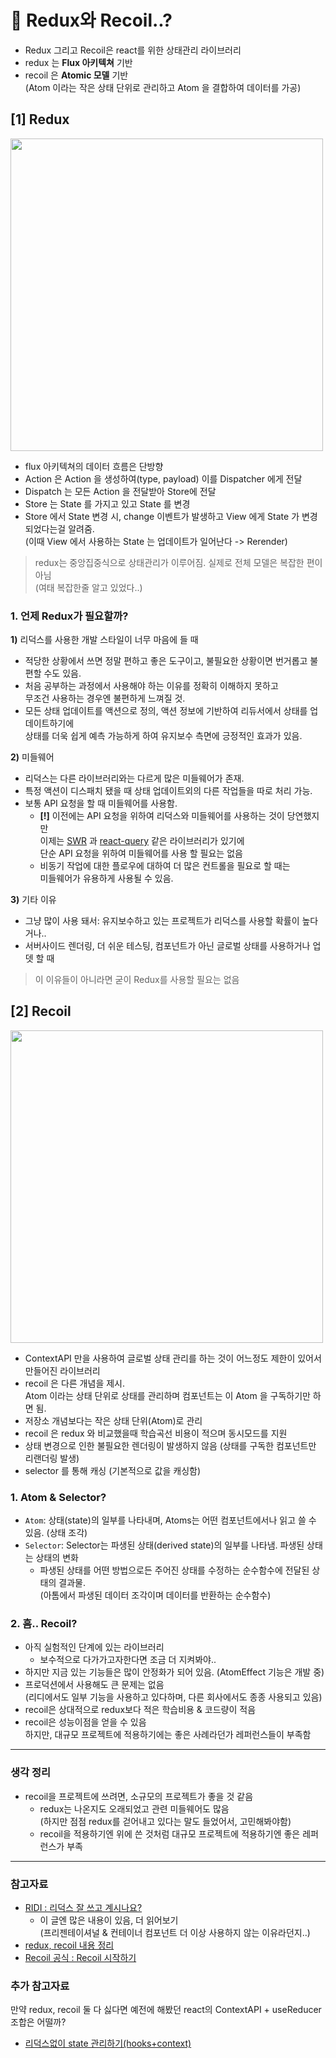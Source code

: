# 🤔 Redux와 Recoil..?

-   Redux 그리고 Recoil은 react를 위한 상태관리 라이브러리
-   redux 는 **Flux 아키텍쳐** 기반
-   recoil 은 **Atomic 모델** 기반  
    (Atom 이라는 작은 상태 단위로 관리하고 Atom 을 결합하여 데이터를 가공)

## **[1]** Redux

<img src="https://user-images.githubusercontent.com/33610315/124876878-74903c00-e005-11eb-9562-ef1a89a777c7.png" width=500 />

-   flux 아키텍쳐의 데이터 흐름은 단방향
-   Action 은 Action 을 생성하여(type, payload) 이를 Dispatcher 에게 전달
-   Dispatch 는 모든 Action 을 전달받아 Store에 전달
-   Store 는 State 를 가지고 있고 State 를 변경
-   Store 에서 State 변경 시, change 이벤트가 발생하고 View 에게 State 가 변경되었다는걸 알려줌.  
     (이때 View 에서 사용하는 State 는 업데이트가 일어난다 -> Rerender)

> redux는 중앙집중식으로 상태관리가 이루어짐. 실제로 전체 모델은 복잡한 편이 아님  
>  (여태 복잡한줄 알고 있었다..)

### **1.** 언제 Redux가 필요할까?

**1)** 리덕스를 사용한 개발 스타일이 너무 마음에 들 때

-   적당한 상황에서 쓰면 정말 편하고 좋은 도구이고, 불필요한 상황이면 번거롭고 불편할 수도 있음.
-   처음 공부하는 과정에서 사용해야 하는 이유를 정확히 이해하지 못하고  
     무조건 사용하는 경우엔 불편하게 느껴질 것.
-   모든 상태 업데이트를 액션으로 정의, 액션 정보에 기반하여 리듀서에서 상태를 업데이트하기에  
     상태를 더욱 쉽게 예측 가능하게 하여 유지보수 측면에 긍정적인 효과가 있음.

**2)** 미들웨어

-   리덕스는 다른 라이브러리와는 다르게 많은 미들웨어가 존재.
-   특정 액션이 디스패치 됐을 때 상태 업데이트외의 다른 작업들을 따로 처리 가능.
-   보통 API 요청을 할 때 미들웨어를 사용함.
    -   **[!]** 이전에는 API 요청을 위하여 리덕스와 미들웨어를 사용하는 것이 당연했지만  
         이제는 [SWR](https://swr.vercel.app/) 과 [react-query](https://swr.vercel.app/) 같은 라이브러리가 있기에  
         단순 API 요청을 위하여 미들웨어를 사용 할 필요는 없음
    -   비동기 작업에 대한 플로우에 대하여 더 많은 컨트롤을 필요로 할 때는  
        미들웨어가 유용하게 사용될 수 있음.

**3)** 기타 이유

-   그냥 많이 사용 돼서: 유지보수하고 있는 프로젝트가 리덕스를 사용할 확률이 높다거나..
-   서버사이드 렌더링, 더 쉬운 테스팅, 컴포넌트가 아닌 글로벌 상태를 사용하거나 업뎃 할 때

> 이 이유들이 아니라면 굳이 Redux를 사용할 필요는 없음

## **[2]** Recoil

<img src="https://user-images.githubusercontent.com/33610315/124880731-8d9aec00-e009-11eb-9e4a-56986bfbc6dd.png" width=500 />

-   ContextAPI 만을 사용하여 글로벌 상태 관리를 하는 것이 어느정도 제한이 있어서 만들어진 라이브러리
-   recoil 은 다른 개념을 제시.  
    Atom 이라는 상태 단위로 상태를 관리하며 컴포넌트는 이 Atom 을 구독하기만 하면 됨.
-   저장소 개념보다는 작은 상태 단위(Atom)로 관리
-   recoil 은 redux 와 비교했을때 학습곡선 비용이 적으며 동시모드를 지원
-   상태 변경으로 인한 불필요한 렌더링이 발생하지 않음 (상태를 구독한 컴포넌트만 리랜더링 발생)
-   selector 를 통해 캐싱 (기본적으로 값을 캐싱함)

### **1.** Atom & Selector?

-   `Atom`: 상태(state)의 일부를 나타내며, Atoms는 어떤 컴포넌트에서나 읽고 쓸 수 있음. (상태 조각)
-   `Selector`: Selector는 파생된 상태(derived state)의 일부를 나타냄. 파생된 상태는 상태의 변화
    -   파생된 상태를 어떤 방법으로든 주어진 상태를 수정하는 순수함수에 전달된 상태의 결과물.  
        (아톰에서 파생된 데이터 조각이며 데이터를 반환하는 순수함수)

### **2.** 흠.. Recoil?

-   아직 실험적인 단계에 있는 라이브러리
    -   보수적으로 다가가고자한다면 조금 더 지켜봐야..
-   하지만 지금 있는 기능들은 많이 안정화가 되어 있음. (AtomEffect 기능은 개발 중)
-   프로덕션에서 사용해도 큰 문제는 없음  
     (리디에서도 일부 기능을 사용하고 있다하며, 다른 회사에서도 종종 사용되고 있음)
-   recoil은 상대적으로 redux보다 적은 학습비용 & 코드량이 적음
-   recoil은 성능이점을 얻을 수 있음  
    하지만, 대규모 프로젝트에 적용하기에는 좋은 사례라던가 레퍼런스들이 부족함

---

### 생각 정리

-   recoil을 프로젝트에 쓰려면, 소규모의 프로젝트가 좋을 것 같음
    -   redux는 나온지도 오래되었고 관련 미들웨어도 많음  
        (하지만 점점 redux를 걷어내고 있다는 말도 들었어서, 고민해봐야함)
    -   recoil을 적용하기엔 위에 쓴 것처럼 대규모 프로젝트에 적용하기엔 좋은 레퍼런스가 부족

---

### 참고자료

-   [RIDI : 리덕스 잘 쓰고 계시나요?](https://ridicorp.com/story/how-to-use-redux-in-ridi/)
    -   이 글엔 많은 내용이 있음, 더 읽어보기  
         (프리젠테이셔널 & 컨테이너 컴포넌트 더 이상 사용하지 않는 이유라던지..)
-   [redux, recoil 내용 정리](https://velog.io/@katanazero86/redux-recoil-내용-정리)
-   [Recoil 공식 : Recoil 시작하기](https://recoiljs.org/ko/docs/introduction/getting-started)

### 추가 참고자료

만약 redux, recoil 둘 다 싫다면 예전에 해봤던 react의 ContextAPI + useReducer 조합은 어떨까?

-   [리덕스없이 state 관리하기(hooks+context)](https://velog.io/@kimu2370/리덕스없이-상태-관리하기hookscontext)
